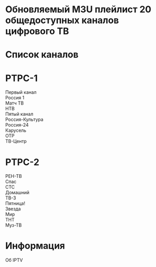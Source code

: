 # Обновляемый M3U плейлист 20 общедоступных каналов цифрового ТВ
# Список каналов
# РТРС-1
Первый канал   
Россия 1   
Матч ТВ   
НТВ   
Пятый канал   
Россия-Культура   
Россия-24   
Карусель   
ОТР    
ТВ-Центр   

# РТРС-2
РЕН-ТВ   
Спас   
СТС   
Домашний   
ТВ-3   
Пятница!   
Звезда   
Мир   
ТНТ    
Муз-ТВ

# Информация
Об IPTV 
